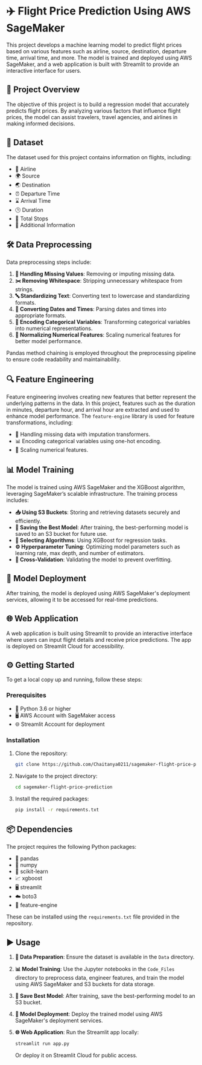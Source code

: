 # ✈️ Flight Price Prediction Using AWS SageMaker

This project develops a machine learning model to predict flight prices based on various features such as airline, source, destination, departure time, arrival time, and more. The model is trained and deployed using AWS SageMaker, and a web application is built with Streamlit to provide an interactive interface for users.

## 📌 Project Overview

The objective of this project is to build a regression model that accurately predicts flight prices. By analyzing various factors that influence flight prices, the model can assist travelers, travel agencies, and airlines in making informed decisions.

## 📂 Dataset

The dataset used for this project contains information on flights, including:

- 🛫 Airline
- 🌍 Source
- 🌏 Destination
- ⏰ Departure Time
- ⌛ Arrival Time
- 🕒 Duration
- 🔄 Total Stops
- 📜 Additional Information

## 🛠️ Data Preprocessing

Data preprocessing steps include:

1. **🧹 Handling Missing Values**: Removing or imputing missing data.
2. **✂️ Removing Whitespace**: Stripping unnecessary whitespace from strings.
3. **🔤 Standardizing Text**: Converting text to lowercase and standardizing formats.
4. **📅 Converting Dates and Times**: Parsing dates and times into appropriate formats.
5. **🔢 Encoding Categorical Variables**: Transforming categorical variables into numerical representations.
6. **📏 Normalizing Numerical Features**: Scaling numerical features for better model performance.

Pandas method chaining is employed throughout the preprocessing pipeline to ensure code readability and maintainability.

## 🔍 Feature Engineering

Feature engineering involves creating new features that better represent the underlying patterns in the data. In this project, features such as the duration in minutes, departure hour, and arrival hour are extracted and used to enhance model performance. The `feature-engine` library is used for feature transformations, including:

- 🧩 Handling missing data with imputation transformers.
- 📊 Encoding categorical variables using one-hot encoding.
- 📏 Scaling numerical features.

## 📊 Model Training

The model is trained using AWS SageMaker and the XGBoost algorithm, leveraging SageMaker’s scalable infrastructure. The training process includes:

- **📥 Using S3 Buckets**: Storing and retrieving datasets securely and efficiently.
- **💾 Saving the Best Model**: After training, the best-performing model is saved to an S3 bucket for future use.
- **🤖 Selecting Algorithms**: Using XGBoost for regression tasks.
- **⚙️ Hyperparameter Tuning**: Optimizing model parameters such as learning rate, max depth, and number of estimators.
- **🔄 Cross-Validation**: Validating the model to prevent overfitting.

## 🚀 Model Deployment

After training, the model is deployed using AWS SageMaker's deployment services, allowing it to be accessed for real-time predictions.

## 🌐 Web Application

A web application is built using Streamlit to provide an interactive interface where users can input flight details and receive price predictions. The app is deployed on Streamlit Cloud for accessibility.

## ⚙️ Getting Started

To get a local copy up and running, follow these steps:

### Prerequisites

- 🐍 Python 3.6 or higher
- 🖥️ AWS Account with SageMaker access
- 🌐 Streamlit Account for deployment

### Installation

1. Clone the repository:

   ```bash
   git clone https://github.com/Chaitanya0211/sagemaker-flight-price-prediction.git
   ```

2. Navigate to the project directory:

   ```bash
   cd sagemaker-flight-price-prediction
   ```

3. Install the required packages:

   ```bash
   pip install -r requirements.txt
   ```

## 📦 Dependencies

The project requires the following Python packages:

- 🐼 pandas
- 🔢 numpy
- 🧠 scikit-learn
- 📈 xgboost
- 🖥️ streamlit
- ☁️ boto3
- 🔧 feature-engine

These can be installed using the `requirements.txt` file provided in the repository.

## ▶️ Usage

1. **📂 Data Preparation**: Ensure the dataset is available in the `Data` directory.
2. **📊 Model Training**: Use the Jupyter notebooks in the `Code_Files` directory to preprocess data, engineer features, and train the model using AWS SageMaker and S3 buckets for data storage.
3. **💾 Save Best Model**: After training, save the best-performing model to an S3 bucket.
4. **🚀 Model Deployment**: Deploy the trained model using AWS SageMaker's deployment services.
5. **🌐 Web Application**: Run the Streamlit app locally:

   ```bash
   streamlit run app.py
   ```

   Or deploy it on Streamlit Cloud for public access.


